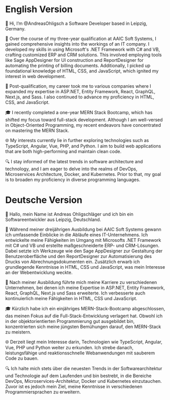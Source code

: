 # English Version

👋 Hi, I’m @AndreasOhligsch a Software Developer based in Leipzig, Germany.

💼 Over the course of my three-year qualification at AAIC Soft Systems, I gained comprehensive insights into the workings of an IT company. I developed my skills in using Microsoft's .NET Framework with C# and VB, crafting customized ERP and CRM solutions. This involved employing tools like Sage AppDesigner for UI construction and ReportDesigner for automating the printing of billing documents. Additionally, I picked up foundational knowledge of HTML, CSS, and JavaScript, which ignited my interest in web development.

🚀 Post-qualification, my career took me to various companies where I expanded my expertise in ASP.NET, Entity Framework, React, GraphQL, Next.js, and Sass. I also continued to advance my proficiency in HTML, CSS, and JavaScript.

🎓 I recently completed a one-year MERN Stack Bootcamp, which has shifted my focus toward full-stack development. Although I am well-versed in Object-Oriented Programming, my recent endeavors have concentrated on mastering the MERN Stack.

🌐 My interests currently lie in further exploring technologies such as TypeScript, Angular, Vue, PHP, and Python. I aim to build web applications that are both high-performing and maintain clean code.

🔍 I stay informed of the latest trends in software architecture and technology, and I am eager to delve into the realms of DevOps, Microservices Architecture, Docker, and Kubernetes. Prior to that, my goal is to broaden my proficiency in diverse programming languages.

<!---
AndreasOhligsch/AndreasOhligsch is a ✨ special ✨ repository because its `README.md` (this file) appears on your GitHub profile.
You can click the Preview link to take a look at your changes.
--->

# Deutsche Version

👋 Hallo, mein Name ist Andreas Ohligschläger und ich bin ein Softwareentwickler aus Leipzig, Deutschland.

💼 Während meiner dreijährigen Ausbildung bei AAIC Soft Systems gewann ich umfassende Einblicke in die Abläufe eines IT-Unternehmens. Ich entwickelte meine Fähigkeiten im Umgang mit Microsofts .NET Framework mit C# und VB und erstellte maßgeschneiderte ERP- und CRM-Lösungen. Dabei setzte ich Werkzeuge wie den Sage AppDesigner zur Gestaltung der Benutzeroberfläche und den ReportDesigner zur Automatisierung des Drucks von Abrechnungsdokumenten ein. Zusätzlich erwarb ich grundlegende Kenntnisse in HTML, CSS und JavaScript, was mein Interesse an der Webentwicklung weckte.

🚀 Nach meiner Ausbildung führte mich meine Karriere zu verschiedenen Unternehmen, bei denen ich meine Expertise in ASP.NET, Entity Framework, React, GraphQL, Next.js und Sass erweiterte. Ich verbesserte auch kontinuierlich meine Fähigkeiten in HTML, CSS und JavaScript.

🎓 Kürzlich habe ich ein einjähriges MERN-Stack-Bootcamp abgeschlossen, das meinen Fokus auf die Full-Stack-Entwicklung verlagert hat. Obwohl ich in der objektorientierten Programmierung gut ausgebildet bin, konzentrierten sich meine jüngsten Bemühungen darauf, den MERN-Stack zu meistern.

🌐 Derzeit liegt mein Interesse darin, Technologien wie TypeScript, Angular, Vue, PHP und Python weiter zu erkunden. Ich strebe danach, leistungsfähige und reaktionsschnelle Webanwendungen mit sauberem Code zu bauen.

🔍 Ich halte mich stets über die neuesten Trends in der Softwarearchitektur und Technologie auf dem Laufenden und bin bestrebt, in die Bereiche DevOps, Microservices-Architektur, Docker und Kubernetes einzutauchen. Zuvor ist es jedoch mein Ziel, meine Kenntnisse in verschiedenen Programmiersprachen zu erweitern.


